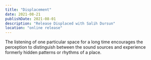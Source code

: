 ```yaml
---
title: "Displacement"
date: 2021-08-21
publishDate: 2021-08-01
description: "Release Displaced with Salih Dursun"
location: "online release"
---
```

The listening of one particular space for a long time encourages the perception to distinguish between the sound sources and experience formerly hidden patterns or rhythms of a place.
